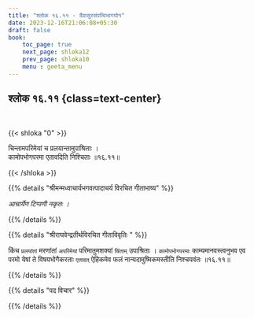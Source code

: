 ```yaml
---
title: "श्लोक १६.११ - दैवासुरसंपत्विभागयोग"
date: 2023-12-16T21:06:08+05:30
draft: false
book:
    toc_page: true
    next_page: shloka12
    prev_page: shloka10
    menu : geeta_menu
---
```



## श्लोक १६.११ {class=text-center}

<br/>

{{< shloka  "0"  >}}

चिन्तामपरिमेयां च प्रलयान्तामुपाश्रिताः ।  
कामोपभोगपरमा एतावदिति निश्चिताः ॥१६.११॥

{{< /shloka >}}



{{% details "श्रीमन्मध्वाचार्यभगवत्पादाचर्य विरचित  गीताभाष्य" %}}

*आचार्येण टिप्पणी नकृतः ।*

{{% /details %}}



{{% details "श्रीराघवेन्द्रतीर्थविरचित गीताविवृतिः " %}}

किंच `प्रलयांतां` मरणांतां `अपरिमेयां` 
परिमातुमशक्यां `चिंताम्` उपाश्रिताः ।
`कामोपभोगपरमाः` काम्यमानवस्त्वनुभव एव परमो
येषां ते विषयभोगैकरताः `एतावत्` ऐहिकमेव फलं 
नान्यदामुष्मिकमस्तीति निश्चयवंतः ॥१६.११॥

{{% /details %}}



{{% details "पद विचार" %}}


{{% /details %}}
